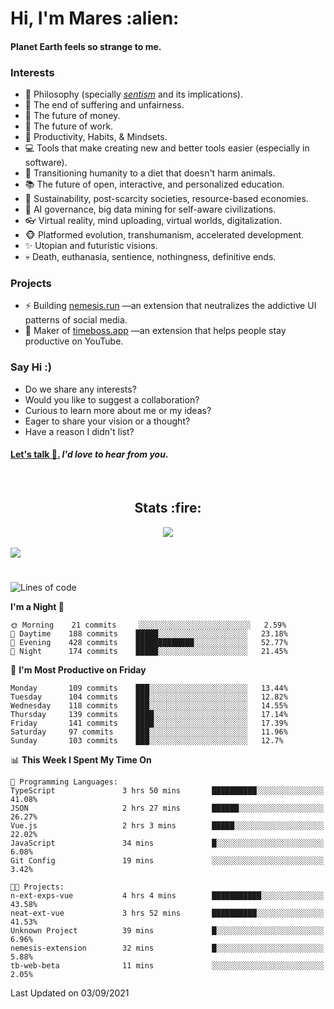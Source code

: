 <h1>Hi, I'm Mares :alien:</h1>

#### Planet Earth feels so strange to me.

### **Interests**

- 🌊 Philosophy (specially [_sentism_][sentismmedium] and its implications).
- 🎯 The end of suffering and unfairness.
- 💸 The future of money.
- 💼 The future of work.
- 🧠 Productivity, Habits, & Mindsets.
- 💻 Tools that make creating new and better tools easier (especially in software).
- 🥗 Transitioning humanity to a diet that doesn't harm animals.
- 📚 The future of open, interactive, and personalized education.
- 🌱 Sustainability, post-scarcity societies, resource-based economies.
- 🤖 AI governance, big data mining for self-aware civilizations.
- 👓 Virtual reality, mind uploading, virtual worlds, digitalization.
- 🐵 Platformed evolution, transhumanism, accelerated development.
- ✨ Utopian and futuristic visions.
- 💀 Death, euthanasia, sentience, nothingness, definitive ends.


### **Projects**

- ⚡ Building [nemesis.run](https://nemesis.run) —an extension that neutralizes the addictive UI patterns of social media.
- 💎 Maker of [timeboss.app](https://timeboss.app) —an extension that helps people stay productive on YouTube.


### **Say Hi :)**

- Do we share any interests?
- Would you like to suggest a collaboration?
- Curious to learn more about me or my ideas?
- Eager to share your vision or a thought?
- Have a reason I didn't list?

#### [Let's talk :wave:.](mailto:mareszhar@gmail.com) _I'd love to hear from you_.

[sentismmedium]: https://medium.com/@mareszhar/born-a-prisoner-a-reflection-about-life-its-struggles-and-a-plan-to-escape-d8566ce9b026

<br>

<h2 align="center">Stats :fire:</h2>

<div align="center">
  <img src="https://github-readme-streak-stats.herokuapp.com?user=mareszhar&theme=black-ice&hide_border=true&stroke=FFFFFF15&ring=DF8FFE&fire=DF8FFE&currStreakLabel=DF8FFE&background=1A232A&currStreakNum=86FFAB&dates=B1AAB3FF">
</div>

<!-- Add or remove this: &dates=B1AAB3FF at the end of the streak stats URL if they get bugged and aren't updating -->

<br>

<img src="https://activity-graph.herokuapp.com/graph?username=mareszhar&theme=nord&bg_color=00000000&color=979797&line=DF8FFE&point=00000000&area=true&hide_border=true">

<br>

<h1></h1>

<!--START_SECTION:waka-->
![Lines of code](https://img.shields.io/badge/From%20Hello%20World%20I%27ve%20Written-118960%20lines%20of%20code-blue)

**I'm a Night 🦉** 

```text
🌞 Morning    21 commits     ░░░░░░░░░░░░░░░░░░░░░░░░░   2.59% 
🌆 Daytime    188 commits    █████░░░░░░░░░░░░░░░░░░░░   23.18% 
🌃 Evening    428 commits    █████████████░░░░░░░░░░░░   52.77% 
🌙 Night      174 commits    █████░░░░░░░░░░░░░░░░░░░░   21.45%

```
📅 **I'm Most Productive on Friday** 

```text
Monday       109 commits    ███░░░░░░░░░░░░░░░░░░░░░░   13.44% 
Tuesday      104 commits    ███░░░░░░░░░░░░░░░░░░░░░░   12.82% 
Wednesday    118 commits    ███░░░░░░░░░░░░░░░░░░░░░░   14.55% 
Thursday     139 commits    ████░░░░░░░░░░░░░░░░░░░░░   17.14% 
Friday       141 commits    ████░░░░░░░░░░░░░░░░░░░░░   17.39% 
Saturday     97 commits     ███░░░░░░░░░░░░░░░░░░░░░░   11.96% 
Sunday       103 commits    ███░░░░░░░░░░░░░░░░░░░░░░   12.7%

```


📊 **This Week I Spent My Time On** 

```text
💬 Programming Languages: 
TypeScript               3 hrs 50 mins       ██████████░░░░░░░░░░░░░░░   41.08% 
JSON                     2 hrs 27 mins       ██████░░░░░░░░░░░░░░░░░░░   26.27% 
Vue.js                   2 hrs 3 mins        █████░░░░░░░░░░░░░░░░░░░░   22.02% 
JavaScript               34 mins             █░░░░░░░░░░░░░░░░░░░░░░░░   6.08% 
Git Config               19 mins             ░░░░░░░░░░░░░░░░░░░░░░░░░   3.42%

🐱‍💻 Projects: 
n-ext-exps-vue           4 hrs 4 mins        ███████████░░░░░░░░░░░░░░   43.58% 
neat-ext-vue             3 hrs 52 mins       ██████████░░░░░░░░░░░░░░░   41.53% 
Unknown Project          39 mins             █░░░░░░░░░░░░░░░░░░░░░░░░   6.96% 
nemesis-extension        32 mins             █░░░░░░░░░░░░░░░░░░░░░░░░   5.88% 
tb-web-beta              11 mins             ░░░░░░░░░░░░░░░░░░░░░░░░░   2.05%

```


 Last Updated on 03/09/2021
<!--END_SECTION:waka-->

